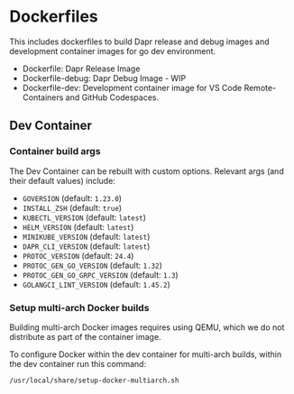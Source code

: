 # Dockerfiles

This includes dockerfiles to build Dapr release and debug images and development container images for go dev environment.

* Dockerfile: Dapr Release Image
* Dockerfile-debug: Dapr Debug Image - WIP
* Dockerfile-dev: Development container image for VS Code Remote-Containers and GitHub Codespaces.

## Dev Container

### Container build args

The Dev Container can be rebuilt with custom options. Relevant args (and their default values) include:

* `GOVERSION` (default: `1.23.0`)
* `INSTALL_ZSH` (default: `true`)
* `KUBECTL_VERSION` (default: `latest`)
* `HELM_VERSION` (default: `latest`)
* `MINIKUBE_VERSION` (default: `latest`)
* `DAPR_CLI_VERSION` (default: `latest`)
* `PROTOC_VERSION` (default: `24.4`)
* `PROTOC_GEN_GO_VERSION` (default: `1.32`)
* `PROTOC_GEN_GO_GRPC_VERSION` (default: `1.3`)
* `GOLANGCI_LINT_VERSION` (default: `1.45.2`)

### Setup multi-arch Docker builds

Building multi-arch Docker images requires using QEMU, which we do not distribute as part of the container image.

To configure Docker within the dev container for multi-arch builds, within the dev container run this command:

```sh
/usr/local/share/setup-docker-multiarch.sh
```
